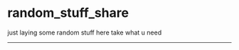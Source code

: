 # random_stuff_share
just laying some random stuff here
take what u need

-------------------------------------------------------------
